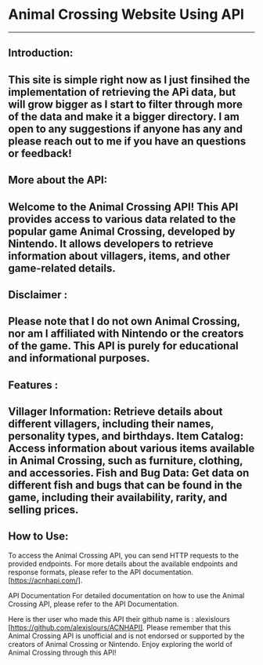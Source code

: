 # Animal Crossing Website Using API
---
## Introduction: 
This site is simple right now as I just finsihed the implementation of retrieving the APi data, but will grow bigger as I start to filter through more of the data and make it a bigger directory. I am open to any suggestions if anyone has any and please reach out to me if you have an questions or feedback!
---
## More about the API: 
Welcome to the Animal Crossing API! This API provides access to various data related to the popular game Animal Crossing, developed by Nintendo. It allows developers to retrieve information about villagers, items, and other game-related details.
---
## Disclaimer :
Please note that I do not own Animal Crossing, nor am I affiliated with Nintendo or the creators of the game. This API is purely for educational and informational purposes.
---
## Features :
Villager Information: Retrieve details about different villagers, including their names, personality types, and birthdays. Item Catalog: Access information about various items available in Animal Crossing, such as furniture, clothing, and accessories. Fish and Bug Data: Get data on different fish and bugs that can be found in the game, including their availability, rarity, and selling prices.
---
## How to Use: 
To access the Animal Crossing API, you can send HTTP requests to the provided endpoints. 
For more details about the available endpoints and response formats, please refer to the API documentation. [https://acnhapi.com/].

API Documentation
For detailed documentation on how to use the Animal Crossing API, please refer to the API Documentation.

Here is ther user who made this API their github name is : alexislours [https://github.com/alexislours/ACNHAPI]. Please remember that this Animal Crossing API is unofficial and is not endorsed or supported by the creators of Animal Crossing or Nintendo. Enjoy exploring the world of Animal Crossing through this API!
